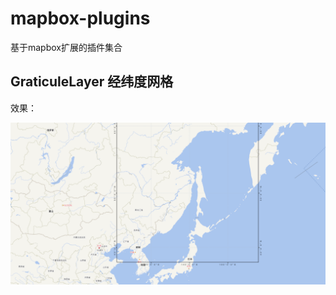 # mapbox-plugins
基于mapbox扩展的插件集合

## GraticuleLayer 经纬度网格

效果：

![GraticuleLayer](./GraticuleLayer\printscreen.PNG)
